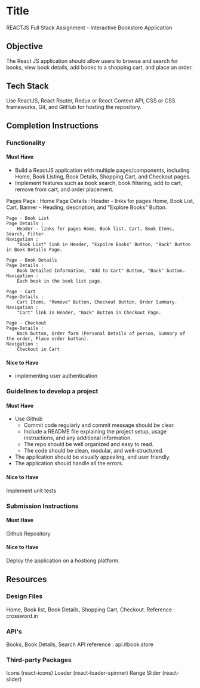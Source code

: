 # Title 
REACTJS Full Stack Assignment - Interactive Bookstore Application

## Objective
The React JS application should allow users to browse and search for books, view book details, add books to a shopping cart, and place an order.

## Tech Stack
Use ReactJS, React Router, Redux or React Context API, CSS or CSS frameworks, Git, and GitHub for hosting the repository.

## Completion Instructions

### Functionality
#### Must Have
* Build a ReactJS application with multiple pages/components, including Home, Book Listing, Book Details, Shopping Cart, and Checkout pages.
* Implement features such as book search, book filtering, add to cart, remove from cart, and order placement.

Pages
     Page : Home
     Page Details : 
         Header - links for pages Home, Book List, Cart.
         Banner - Heading, description, and "Explore Books" Button.
    
    Page - Book List
    Page Details :
        Header - links for pages Home, Book list, Cart, Book Items, Search, Filter.
    Navigation : 
        "Book List" link in Header, "Expolre Books" Button, "Back" Button in Book Details Page.

    Page - Book Details
    Page Details :
        Book Detailed Information, "Add to Cart" Button, "Back" button.
    Navigation : 
        Each book in the book list page.

    Page - Cart
    Page-Details : 
        Cart Items, "Remove" Button, Checkout Button, Order Summary.
    Navigation :
        "Cart" link in Header, "Back" Button in Checkout Page.

    Page - Checkout
    Page-Details : 
        Back button, Order form (Personal Details of person, Summary of the order, Place order button).
    Navigation :
        Checkout in Cart

#### Nice to Have
* implementing user authentication

### Guidelines to develop a project
#### Must Have
* Use Github
    * Commit code regularly and commit message should be clear.
    * Include a README file explaining the project setup, usage instructions, and any additional information.
    * The repo should be well organized and easy to read.
    * The code should be clean, modular, and well-structured.
* The appilcation should be visually appealing, and user friendly.
* The application should handle all the errors.

#### Nice to Have
Implement unit tests

### Submission Instructions
#### Must Have
Github Repository

#### Nice to Have
Deploy the application on a hostiong platform.

## Resources
### Design Files
Home, Book list, Book Details, Shopping Cart, Checkout.
Reference : crossword.in

### API's 
Books, Book Details, Search
API reference : api.itbook.store

### Third-party Packages
Icons (react-icons)
Loader (react-loader-spinner)
Range Slider (react-slider)
